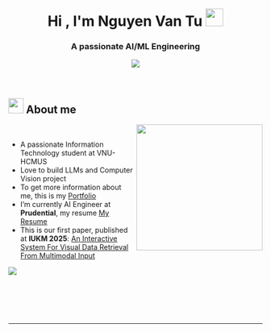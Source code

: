 
<h1 align="center"><b>Hi , I'm Nguyen Van Tu </b><img src="https://media.giphy.com/media/hvRJCLFzcasrR4ia7z/giphy.gif" width="35"></h1>
<h3 align="center">A passionate AI/ML Engineering</h3>
<!--  -->
<p align="center">
  <a href="https://github.com/DenverCoder1/readme-typing-svg"><img src="https://readme-typing-svg.herokuapp.com?font=Time+New+Roman&color=cyan&size=25&center=true&vCenter=true&width=600&height=100&lines=Nguyen+Van+Tu..&hearts;++;Self-taught+AI/ML+Engineering,;Computer+Science+Student,;Active+Learner/Researcher,;Love+to+learn+new+stuffs..<3"></a>
</p>


<br>



	
## <picture><img src = "https://media.giphy.com/media/Cmr1OMJ2FN0B2/giphy.gif?cid=790b7611b3ji742s4rltlpkabt6hjxjd9o8k5y66bdzh6nfy&ep=v1_gifs_search&rid=giphy.gif&ct=g" width = 30px></picture> **About me**  
<picture> <img align="right" src="https://camo.githubusercontent.com/d1e9733ec79822bcadf8b9a1035840ee511e2f022fe9f652cc163db23dc171d3/68747470733a2f2f6d656469612e67697068792e636f6d2f6d656469612f53576f536b4e36447854737a71494b4571762f67697068792e676966" width = 250px></picture>

<br>

- A passionate Information Technology student at VNU-HCMUS
- Love to build LLMs and Computer Vision project
- To get more information about me, this is my [Portfolio](https://tuktu-portfolio.netlify.app/)
- I’m currently AI Engineer at **Prudential**, my resume [My Resume](https://tuktu-portfolio.netlify.app/papers/Resume_NguyenVanTu.pdf)
- This is our first paper, published at **IUKM 2025**: [An Interactive System For Visual Data Retrieval
From Multimodal Input](https://link.springer.com/chapter/10.1007/978-981-96-4606-7_29)

![](https://komarev.com/ghpvc/?username=tuprott991)
<br>

<br>
<br>
<br>
<br>

---

